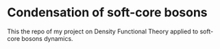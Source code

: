 # Condensation of soft-core bosons

This the repo of my project on Density Functional Theory applied to soft-core bosons dynamics. 



